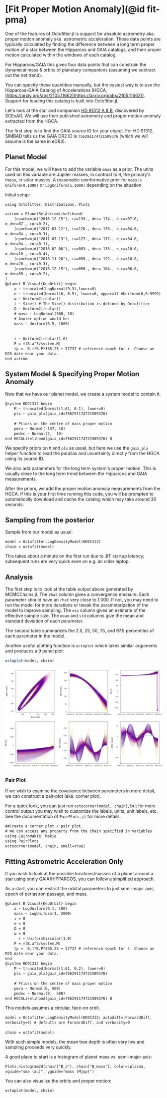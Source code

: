 # [Fit Proper Motion Anomaly](@id fit-pma)

One of the features of Octofitter.jl is support for absolute astrometry aka. proper motion anomaly aka. astrometric acceleration.
These data points are typically calculated by finding the difference between a long term proper motion of a star between the Hipparcos and GAIA catalogs, and their proper motion calculated within the windows of each catalog.

For Hipparcos/GAIA this gives four data points that can constrain the dynamical mass & orbits of planetary companions (assuming we subtract out the net trend).

You can specify these quantities manually, but the easiest way is to use the Hipparcos-GAIA Catalog of Accelerations (HGCA, [https://arxiv.org/abs/2105.11662](https://arxiv.org/abs/2105.11662)). Support for loading this catalog is built into Octofitter.jl.

Let's look at the star and companion [HD 91312 A & B](https://arxiv.org/abs/2109.12124), discovered by SCExAO. We will use their published astrometry and proper motion anomaly extracted from the HGCA.

The first step is to find the GAIA source ID for your object. For HD 91312, SIMBAD tells us the GAIA DR2 ID is `756291174721509376` (which we will assume is the same in eDR3).

## Planet Model
For this model, we will have to add the variable `mass` as a prior.
The units used on this variable are Jupiter masses, in contrast to `M`, the primary's mass, in solar masses.  A reasonable uninformative prior for `mass` is `Uniform(0,1000)` or `LogUniform(1,1000)` depending on the situation.

Initial setup:
```@example 1
using Octofitter, Distributions, Plots
```


```@example 1
astrom = PlanetRelAstromLikelihood(
    (epoch=mjd("2016-12-15"), ra=133., dec=-174., σ_ra=07.0, σ_dec=07., cor=0.2),
    (epoch=mjd("2017-03-12"), ra=126., dec=-176., σ_ra=04.0, σ_dec=04., cor=0.3),
    (epoch=mjd("2017-03-13"), ra=127., dec=-172., σ_ra=04.0, σ_dec=04., cor=0.1),
    (epoch=mjd("2018-02-08"), ra=083., dec=-133., σ_ra=10.0, σ_dec=10., cor=0.4),
    (epoch=mjd("2018-11-28"), ra=058., dec=-122., σ_ra=10.0, σ_dec=20., cor=0.3),
    (epoch=mjd("2018-12-15"), ra=056., dec=-104., σ_ra=08.0, σ_dec=08., cor=0.2),
)
@planet B Visual{KepOrbit} begin
    a ~ truncated(LogNormal(9,3),lower=0)
    e ~ truncated(Normal(0, 0.5), lower=0, upper=1) #Uniform(0,0.9999)
    ω ~ UniformCircular()
    i ~ Sine() # The Sine() distribution is defined by Octofitter
    Ω ~ UniformCircular()
    # mass ~ LogNormal(300, 18)
    # Anoter option would be:
    mass ~ Uniform(0.5, 1000)


    τ ~ UniformCircular(1.0)
    P = √(B.a^3/system.M)
    tp =  B.τ*B.P*365.25 + 57737 # reference epoch for τ. Choose an MJD date near your data.
end astrom
```


## System Model & Specifying Proper Motion Anomaly
Now that we have our planet model, we create a system model to contain it.

```@example 1
@system HD91312 begin
    M ~ truncated(Normal(1.61, 0.1), lower=0)
    plx ~ gaia_plx(gaia_id=756291174721509376)
            
    # Priors on the centre of mass proper motion
    pmra ~ Normal(-137, 10)
    pmdec ~ Normal(2,  10)
end HGCALikelihood(gaia_id=756291174721509376) B
```

We specify priors on `M` and `plx` as usual, but here we use the `gaia_plx` helper function to read the parallax and uncertainty directly from the HGCA using its source ID.

We also add parameters for the long term system's proper motion. This is usually
close to the long term trend between the Hipparcos and GAIA measurements.

After the priors, we add the proper motion anomaly measurements from the HGCA. If this is your first time running this code, you will be prompted to automatically download and cache the catalog which may take around 30 seconds.


## Sampling from the posterior
Sample from our model as usual:

```@example 1
model = Octofitter.LogDensityModel(HD91312)
chain = octofit(model)
```

This takes about a minute on the first run due to JIT startup latency; subsequent runs are very quick even on e.g. an older laptop.

## Analysis

The first step is to look at the table output above generated by MCMCChains.jl.
The `rhat` column gives a convergence measure. Each parameter should have an `rhat` very close to 1.000.
If not, you may need to run the model for more iterations or tweak the parameterization of the model to improve sampling.
The `ess` column gives an estimate of the effective sample size.
The `mean` and `std` columns give the mean and standard deviation of each parameter.

The second table summarizes the 2.5, 25, 50, 75, and 97.5 percentiles of each parameter in the model.

Another useful plotting function is `octoplot` which takes similar arguments and produces a 9 panel plot:
```julia
octoplot(model, chain)
```
[![orbit posterior grid](assets/pma-astrometry-posterior-grid.png)](assets/pma-astrometry-posterior-grid.svg)



### Pair Plot
If we wish to examine the covariance between parameters in more detail, we can construct a pair-plot (aka. corner plot).

For a quick look, you can just run `octocorner(model, chain)`, but for more control output you may wish to customize the labels, units, unit labels, etc. See the documentation of `PairPlots.jl` for more details.


```@example 1
##Create a corner plot / pair plot.
# We can access any property from the chain specified in Variables
using CairoMakie: Makie
using PairPlots
octocorner(model, chain, small=true)
```


## Fitting Astrometric Acceleration Only
If you wish to look at the possible locations/masses of a planet around a star using onnly GAIA/HIPPARCOS,
you can follow a simplified approach.

As a start, you can restrict the orbital parameters to just semi-major axis, epoch of periastron passage, and mass.

```@example 1
@planet B Visual{KepOrbit} begin
    a ~ LogUniform(0.1, 100)
    mass ~ LogUniform(1, 2000)
    i = 0
    e = 0
    Ω = 0
    ω = 0
      τ ~ UniformCircular(1.0)
    P = √(B.a^3/system.M)
    tp =  B.τ*B.P*365.25 + 57737 # reference epoch for τ. Choose an MJD date near your data.
end
@system HD91312 begin
    M ~ truncated(Normal(1.61, 0.2), lower=0)
    plx ~ gaia_plx(gaia_id=756291174721509376)
    
    # Priors on the centre of mass proper motion
    pmra ~ Normal(0, 500)
    pmdec ~ Normal(0,  500)
end HGCALikelihood(gaia_id=756291174721509376) B
```

This models assumes a circular, face-on orbit.

```@example 1
model = Octofitter.LogDensityModel(HD91312; autodiff=:ForwardDiff, verbosity=4) # defaults are ForwardDiff, and verbosity=0

chain = octofit(model)
```

With such simple models, the mean tree depth is often very low and sampling proceeds very quickly.

A good place to start is a histogram of planet mass vs. semi-major axis:
```@example 1
Plots.histogram2d(chain["B_a"], chain["B_mass"], color=:plasma, xguide="sma (au)", yguide="mass (Mjup)")
```


You can also visualize the orbits and proper motion:
```@example 1
octoplot(model, chain)
```
